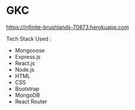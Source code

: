 # GKC

https://infinite-brushlands-70873.herokuapp.com

Tech Stack Used : 

* Mongooose
* Express.js
* React.js
* Node.js
* HTML
* CSS
* Bootstrap
* MongoDB
* React Router
